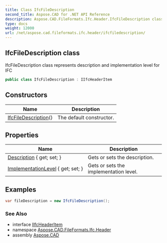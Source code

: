 ```yaml
---
title: Class IfcFileDescription
second_title: Aspose.CAD for .NET API Reference
description: Aspose.CAD.FileFormats.Ifc.Header.IfcFileDescription class. IfcFileDescription class represents description and implementation level for IFC
type: docs
weight: 12000
url: /net/aspose.cad.fileformats.ifc.header/ifcfiledescription/
---
```

## IfcFileDescription class

IfcFileDescription class represents description and implementation level for IFC

```csharp
public class IfcFileDescription : IIfcHeaderItem
```

## Constructors

| Name | Description |
| --- | --- |
| [IfcFileDescription](ifcfiledescription/)() | The default constructor. |

## Properties

| Name | Description |
| --- | --- |
| [Description](../../aspose.cad.fileformats.ifc.header/ifcfiledescription/description/) { get; set; } | Gets or sets the description. |
| [ImplementationLevel](../../aspose.cad.fileformats.ifc.header/ifcfiledescription/implementationlevel/) { get; set; } | Gets or sets the implementation level. |

## Examples

```csharp
var fileDescription = new IfcFileDescription();
```

### See Also

* interface [IIfcHeaderItem](../iifcheaderitem/)
* namespace [Aspose.CAD.FileFormats.Ifc.Header](../../aspose.cad.fileformats.ifc.header/)
* assembly [Aspose.CAD](../../)


